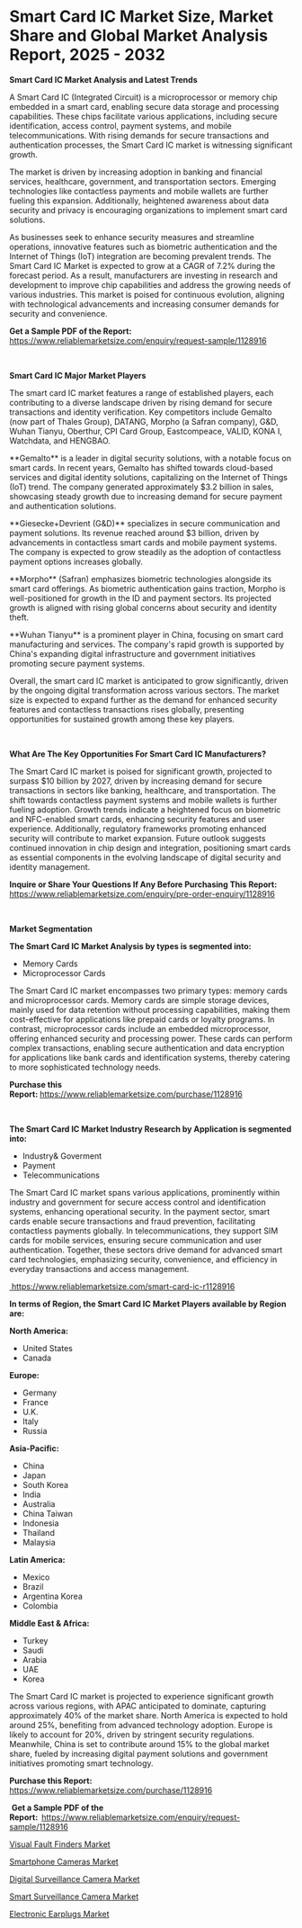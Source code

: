 <p><h1>Smart Card IC Market Size, Market Share and Global Market Analysis Report, 2025 - 2032</h1></p><p><strong>Smart Card IC Market Analysis and Latest Trends</strong></p>
<p><p>A Smart Card IC (Integrated Circuit) is a microprocessor or memory chip embedded in a smart card, enabling secure data storage and processing capabilities. These chips facilitate various applications, including secure identification, access control, payment systems, and mobile telecommunications. With rising demands for secure transactions and authentication processes, the Smart Card IC market is witnessing significant growth.</p><p>The market is driven by increasing adoption in banking and financial services, healthcare, government, and transportation sectors. Emerging technologies like contactless payments and mobile wallets are further fueling this expansion. Additionally, heightened awareness about data security and privacy is encouraging organizations to implement smart card solutions.</p><p>As businesses seek to enhance security measures and streamline operations, innovative features such as biometric authentication and the Internet of Things (IoT) integration are becoming prevalent trends. The Smart Card IC Market is expected to grow at a CAGR of 7.2% during the forecast period. As a result, manufacturers are investing in research and development to improve chip capabilities and address the growing needs of various industries. This market is poised for continuous evolution, aligning with technological advancements and increasing consumer demands for security and convenience.</p></p>
<p><strong>Get a Sample PDF of the Report:&nbsp;</strong> <a href="https://www.reliablemarketsize.com/enquiry/request-sample/1128916?utm_campaign=1879&utm_medium=2&utm_source=Github&utm_content=ia&utm_term=06042025&utm_id=smart-card-ic">https://www.reliablemarketsize.com/enquiry/request-sample/1128916</a></p>
<p>&nbsp;</p>
<p><strong>Smart Card IC Major Market Players</strong></p>
<p><p>The smart card IC market features a range of established players, each contributing to a diverse landscape driven by rising demand for secure transactions and identity verification. Key competitors include Gemalto (now part of Thales Group), DATANG, Morpho (a Safran company), G&D, Wuhan Tianyu, Oberthur, CPI Card Group, Eastcompeace, VALID, KONA I, Watchdata, and HENGBAO.</p><p>**Gemalto** is a leader in digital security solutions, with a notable focus on smart cards. In recent years, Gemalto has shifted towards cloud-based services and digital identity solutions, capitalizing on the Internet of Things (IoT) trend. The company generated approximately $3.2 billion in sales, showcasing steady growth due to increasing demand for secure payment and authentication solutions.</p><p>**Giesecke+Devrient (G&D)** specializes in secure communication and payment solutions. Its revenue reached around $3 billion, driven by advancements in contactless smart cards and mobile payment systems. The company is expected to grow steadily as the adoption of contactless payment options increases globally.</p><p>**Morpho** (Safran) emphasizes biometric technologies alongside its smart card offerings. As biometric authentication gains traction, Morpho is well-positioned for growth in the ID and payment sectors. Its projected growth is aligned with rising global concerns about security and identity theft.</p><p>**Wuhan Tianyu** is a prominent player in China, focusing on smart card manufacturing and services. The company's rapid growth is supported by China's expanding digital infrastructure and government initiatives promoting secure payment systems.</p><p>Overall, the smart card IC market is anticipated to grow significantly, driven by the ongoing digital transformation across various sectors. The market size is expected to expand further as the demand for enhanced security features and contactless transactions rises globally, presenting opportunities for sustained growth among these key players.</p></p>
<p>&nbsp;</p>
<p><strong>What Are The Key Opportunities For Smart Card IC Manufacturers?</strong></p>
<p><p>The Smart Card IC market is poised for significant growth, projected to surpass $10 billion by 2027, driven by increasing demand for secure transactions in sectors like banking, healthcare, and transportation. The shift towards contactless payment systems and mobile wallets is further fueling adoption. Growth trends indicate a heightened focus on biometric and NFC-enabled smart cards, enhancing security features and user experience. Additionally, regulatory frameworks promoting enhanced security will contribute to market expansion. Future outlook suggests continued innovation in chip design and integration, positioning smart cards as essential components in the evolving landscape of digital security and identity management.</p></p>
<p><strong>Inquire or Share Your Questions If Any Before Purchasing This Report:</strong> <a href="https://www.reliablemarketsize.com/enquiry/pre-order-enquiry/1128916?utm_campaign=1879&utm_medium=2&utm_source=Github&utm_content=ia&utm_term=06042025&utm_id=smart-card-ic">https://www.reliablemarketsize.com/enquiry/pre-order-enquiry/1128916</a></p>
<p>&nbsp;</p>
<p><strong>Market Segmentation</strong></p>
<p><strong>The Smart Card IC Market Analysis by types is segmented into:</strong></p>
<p><ul><li>Memory Cards</li><li>Microprocessor Cards</li></ul></p>
<p><p>The Smart Card IC market encompasses two primary types: memory cards and microprocessor cards. Memory cards are simple storage devices, mainly used for data retention without processing capabilities, making them cost-effective for applications like prepaid cards or loyalty programs. In contrast, microprocessor cards include an embedded microprocessor, offering enhanced security and processing power. These cards can perform complex transactions, enabling secure authentication and data encryption for applications like bank cards and identification systems, thereby catering to more sophisticated technology needs.</p></p>
<p><strong>Purchase this Report:&nbsp;</strong><a href="https://www.reliablemarketsize.com/purchase/1128916?utm_campaign=1879&utm_medium=2&utm_source=Github&utm_content=ia&utm_term=06042025&utm_id=smart-card-ic">https://www.reliablemarketsize.com/purchase/1128916</a></p>
<p>&nbsp;</p>
<p><strong>The Smart Card IC Market Industry Research by Application is segmented into:</strong></p>
<p><ul><li>Industry& Goverment</li><li>Payment</li><li>Telecommunications</li></ul></p>
<p><p>The Smart Card IC market spans various applications, prominently within industry and government for secure access control and identification systems, enhancing operational security. In the payment sector, smart cards enable secure transactions and fraud prevention, facilitating contactless payments globally. In telecommunications, they support SIM cards for mobile services, ensuring secure communication and user authentication. Together, these sectors drive demand for advanced smart card technologies, emphasizing security, convenience, and efficiency in everyday transactions and access management.</p></p>
<p><a href="https://www.reliablemarketsize.com/smart-card-ic-r1128916?utm_campaign=1879&utm_medium=2&utm_source=Github&utm_content=ia&utm_term=06042025&utm_id=smart-card-ic">&nbsp;https://www.reliablemarketsize.com/smart-card-ic-r1128916</a></p>
<p><strong>In terms of Region, the Smart Card IC Market Players available by Region are:</strong></p>
<p>
    <p> <strong> North America: </strong>
        <ul>
            <li>United States</li>
            <li>Canada</li>
        </ul>
        </p> 
    <p> <strong> Europe: </strong>
        <ul>
            <li>Germany</li>
            <li>France</li>
            <li>U.K.</li>
            <li>Italy</li>
            <li>Russia</li>
        </ul>
        </p> 
    <p> <strong> Asia-Pacific: </strong>
        <ul>
            <li>China</li>
            <li>Japan</li>
            <li>South Korea</li>
            <li>India</li>
            <li>Australia</li>
            <li>China Taiwan</li>
            <li>Indonesia</li>
            <li>Thailand</li>
            <li>Malaysia</li>
        </ul>
        </p> 
    <p> <strong> Latin America: </strong>
        <ul>
            <li>Mexico</li>
            <li>Brazil</li>
            <li>Argentina Korea</li>
            <li>Colombia</li>
        </ul>
        </p> 
    <p> <strong> Middle East & Africa: </strong>
        <ul>
            <li>Turkey</li>
            <li>Saudi</li>
            <li>Arabia</li>
            <li>UAE</li>
            <li>Korea</li>
        </ul>
    </p>
    </p>
<p><p>The Smart Card IC market is projected to experience significant growth across various regions, with APAC anticipated to dominate, capturing approximately 40% of the market share. North America is expected to hold around 25%, benefiting from advanced technology adoption. Europe is likely to account for 20%, driven by stringent security regulations. Meanwhile, China is set to contribute around 15% to the global market share, fueled by increasing digital payment solutions and government initiatives promoting smart technology.</p></p>
<p><strong>Purchase this Report: </strong><a href="https://www.reliablemarketsize.com/purchase/1128916?utm_campaign=1879&utm_medium=2&utm_source=Github&utm_content=ia&utm_term=06042025&utm_id=smart-card-ic">https://www.reliablemarketsize.com/purchase/1128916</a></p>
<p>&nbsp;<strong>Get a Sample PDF of the Report:&nbsp;&nbsp;</strong><a href="https://www.reliablemarketsize.com/enquiry/request-sample/1128916?utm_campaign=1879&utm_medium=2&utm_source=Github&utm_content=ia&utm_term=06042025&utm_id=smart-card-ic">https://www.reliablemarketsize.com/enquiry/request-sample/1128916</a></p>
<p><strong></strong></p>
<p><p><a href="https://github.com/rojannovarwd/Market-Research-Report-List-1/blob/main/visual-fault-finders-market.md?utm_campaign=1879&utm_medium=2&utm_source=Github&utm_content=ia&utm_term=06042025&utm_id=smart-card-ic">Visual Fault Finders Market</a></p><p><a href="https://github.com/dandatesha7q/Market-Research-Report-List-1/blob/main/smartphone-cameras-market.md?utm_campaign=1879&utm_medium=2&utm_source=Github&utm_content=ia&utm_term=06042025&utm_id=smart-card-ic">Smartphone Cameras Market</a></p><p><a href="https://github.com/zeraikulkawb/Market-Research-Report-List-1/blob/main/digital-surveillance-camera-market.md?utm_campaign=1879&utm_medium=2&utm_source=Github&utm_content=ia&utm_term=06042025&utm_id=smart-card-ic">Digital Surveillance Camera Market</a></p><p><a href="https://github.com/FassouRP/Market-Research-Report-List-7/blob/main/smart-surveillance-camera-market.md?utm_campaign=1879&utm_medium=2&utm_source=Github&utm_content=ia&utm_term=06042025&utm_id=smart-card-ic">Smart Surveillance Camera Market</a></p><p><a href="https://github.com/rullihipes6h/Market-Research-Report-List-1/blob/main/electronic-earplugs-market.md?utm_campaign=1879&utm_medium=2&utm_source=Github&utm_content=ia&utm_term=06042025&utm_id=smart-card-ic">Electronic Earplugs Market</a></p></p>